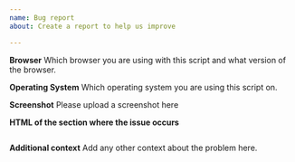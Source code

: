 ```yaml
---
name: Bug report
about: Create a report to help us improve

---
```


**Browser**
Which browser you are using with this script and what version of the browser.

**Operating System**
Which operating system you are using this script on.

**Screenshot**
Please upload a screenshot here

**HTML of the section where the issue occurs**

<!-- You can get the HTML by right click on the element, look for the
     highlighted node in the DevTools, right click it and select
     Copy -> Outer HTML -->

````html

````

**Additional context**
Add any other context about the problem here.
